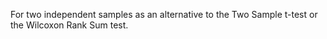 For two independent samples as an alternative to the Two Sample t-test or the Wilcoxon Rank Sum test. 